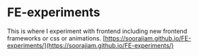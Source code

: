 # FE-experiments

This is where I experiment with frontend including new frontend frameworks or css or animations.
[https://soorajiam.github.io/FE-experiments/](https://soorajiam.github.io/FE-experiments/)
